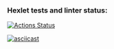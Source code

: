 ### Hexlet tests and linter status:
[![Actions Status](https://github.com/hdekjsne/frontend-project-46/workflows/hexlet-check/badge.svg)](https://github.com/hdekjsne/frontend-project-46/actions)

[![asciicast](https://asciinema.org/a/OLs6wYEWVD41BGMI7OzXA1scr.svg)](https://asciinema.org/a/OLs6wYEWVD41BGMI7OzXA1scr)